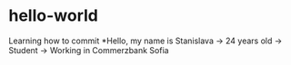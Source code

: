 # hello-world
Learning how to commit
*Hello, my name is Stanislava
-> 24 years old
-> Student
-> Working in Commerzbank Sofia
